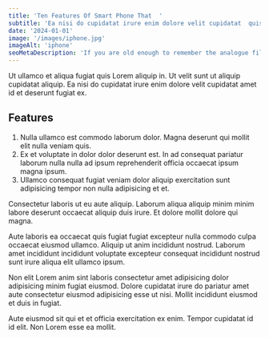 ```yaml
---
title: 'Ten Features Of Smart Phone That  '
subtitle: 'Ea nisi do cupidatat irure enim dolore velit cupidatat  quis.'
date: '2024-01-01'
image: '/images/iphone.jpg'
imageAlt: 'iphone'
seoMetaDescription: 'If you are old enough to remember the analogue film camera era, chances are it is'
---
```


Ut ullamco et aliqua fugiat quis Lorem aliquip in. Ut velit sunt ut aliquip cupidatat aliquip. Ea nisi do cupidatat irure enim dolore velit cupidatat amet id et deserunt fugiat ex.

## Features

1. Nulla ullamco est commodo laborum dolor. Magna deserunt qui mollit elit nulla veniam quis.
2. Ex et voluptate in dolor dolor deserunt est. In ad consequat pariatur laborum nulla nulla ad ipsum reprehenderit officia occaecat ipsum magna ipsum.
3. Ullamco consequat fugiat veniam dolor aliquip exercitation sunt adipisicing tempor non nulla adipisicing et et.

Consectetur laboris ut eu aute aliquip. Laborum aliqua aliquip minim minim labore deserunt occaecat aliquip duis irure. Et dolore mollit dolore qui magna.

Aute laboris ea occaecat quis fugiat fugiat excepteur nulla commodo culpa occaecat eiusmod ullamco. Aliquip ut anim incididunt nostrud. Laborum amet incididunt incididunt voluptate excepteur consequat incididunt nostrud sunt irure aliqua elit ullamco ipsum.

Non elit Lorem anim sint laboris consectetur amet adipisicing dolor adipisicing minim fugiat eiusmod. Dolore cupidatat irure do pariatur amet aute consectetur eiusmod adipisicing esse ut nisi. Mollit incididunt eiusmod et duis in fugiat.

Aute eiusmod sit qui et et officia exercitation ex enim. Tempor cupidatat id id elit. Non Lorem esse ea mollit.
